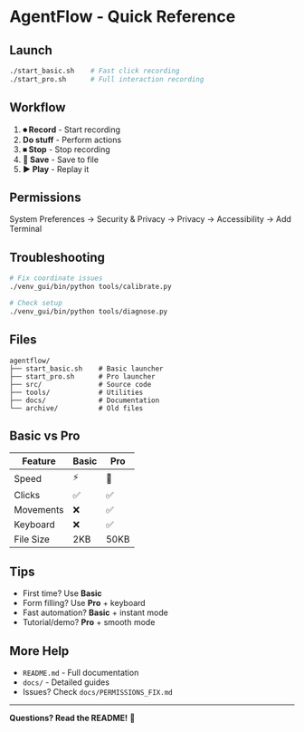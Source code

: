 # AgentFlow - Quick Reference

## Launch

```bash
./start_basic.sh    # Fast click recording
./start_pro.sh      # Full interaction recording
```

## Workflow

1. **⏺ Record** - Start recording
2. **Do stuff** - Perform actions
3. **⏹ Stop** - Stop recording
4. **💾 Save** - Save to file
5. **▶ Play** - Replay it

## Permissions

System Preferences → Security & Privacy → Privacy → Accessibility → Add Terminal

## Troubleshooting

```bash
# Fix coordinate issues
./venv_gui/bin/python tools/calibrate.py

# Check setup
./venv_gui/bin/python tools/diagnose.py
```

## Files

```
agentflow/
├── start_basic.sh    # Basic launcher
├── start_pro.sh      # Pro launcher
├── src/              # Source code
├── tools/            # Utilities
├── docs/             # Documentation
└── archive/          # Old files
```

## Basic vs Pro

| Feature | Basic | Pro |
|---------|-------|-----|
| Speed | ⚡ | 🐌 |
| Clicks | ✅ | ✅ |
| Movements | ❌ | ✅ |
| Keyboard | ❌ | ✅ |
| File Size | 2KB | 50KB |

## Tips

- First time? Use **Basic**
- Form filling? Use **Pro** + keyboard
- Fast automation? **Basic** + instant mode
- Tutorial/demo? **Pro** + smooth mode

## More Help

- `README.md` - Full documentation
- `docs/` - Detailed guides
- Issues? Check `docs/PERMISSIONS_FIX.md`

---

**Questions? Read the README!** 📖
